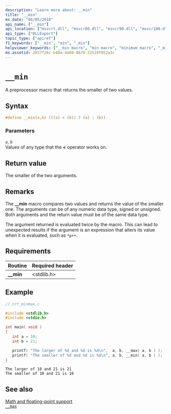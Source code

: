 ```yaml
---
description: "Learn more about: __min"
title: "__min"
ms.date: "04/05/2018"
api_name: ["__min"]
api_location: ["msvcrt.dll", "msvcr80.dll", "msvcr90.dll", "msvcr100.dll", "msvcr100_clr0400.dll", "msvcr110.dll", "msvcr110_clr0400.dll", "msvcr120.dll", "msvcr120_clr0400.dll", "ucrtbase.dll"]
api_type: ["DLLExport"]
topic_type: ["apiref"]
f1_keywords: ["__min", "min", "_min"]
helpviewer_keywords: ["__min macro", "min macro", "minimum macro", "_min macro"]
ms.assetid: 2037f26c-b48a-4a69-8870-22519f052a3c
---
```

# `__min`

A preprocessor macro that returns the smaller of two values.

## Syntax

```C
#define __min(a,b) (((a) < (b)) ? (a) : (b))
```

### Parameters

*`a`*, *`b`*\
Values of any type that the **<** operator works on.

## Return value

The smaller of the two arguments.

## Remarks

The **__min** macro compares two values and returns the value of the smaller one. The arguments can be of any numeric data type, signed or unsigned. Both arguments and the return value must be of the same data type.

The argument returned is evaluated twice by the macro. This can lead to unexpected results if the argument is an expression that alters its value when it is evaluated, such as `*p++`.

## Requirements

|Routine|Required header|
|-------------|---------------------|
|**__min**|\<stdlib.h>|

## Example

```C
// crt_minmax.c

#include <stdlib.h>
#include <stdio.h>

int main( void )
{
   int a = 10;
   int b = 21;

   printf( "The larger of %d and %d is %d\n",  a, b, __max( a, b ) );
   printf( "The smaller of %d and %d is %d\n", a, b, __min( a, b ) );
}
```

```Output
The larger of 10 and 21 is 21
The smaller of 10 and 21 is 10
```

## See also

[Math and floating-point support](../floating-point-support.md)\
[`__max`](max.md)
